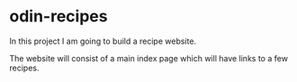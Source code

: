 # odin-recipes

In this project I am going to build a recipe website.

The website will consist of a main index page which will have links to a few recipes.

